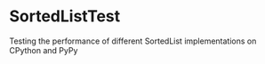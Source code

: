 # SortedListTest
Testing the performance of different SortedList implementations on CPython and PyPy
